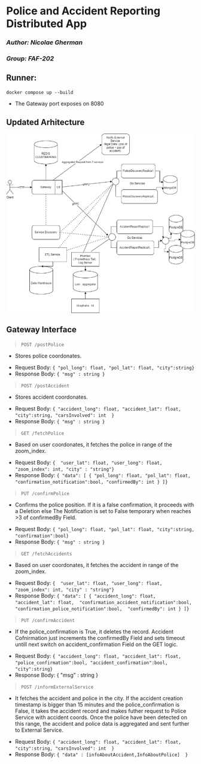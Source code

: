 # Police and Accident Reporting Distributed  App
### _Author: Nicolae Gherman_ 
### _Group: FAF-202_  

##  Runner: 
```
docker compose up --build 
``` 
- The Gateway port exposes on 8080

## Updated Arhitecture
![Screenshot](arhitecture.png) 

## Gateway Interface


> `POST /postPolice`
- Stores police coordonates.
* Request Body: `{ "pol_long": float, "pol_lat": float, "city":string}`
* Response Body: `{ "msg" : string }`   

> `POST /postAccident`
- Stores accident coordonates.
* Request Body: `{ "accident_long": float, "accident_lat": float, "city":string, "carsInvolved": int  }`
* Response Body: `{ "msg" : string }`

> `GET /fetchPolice`
- Based on user coordonates, it fetches the police in range of the zoom_index.  
* Request Body: `{  "user_lat": float, "user_long": float, "zoom_index": int, "city" : "string"}`
* Response Body: `{ "data": [ { "pol_long": float, "pol_lat": float, "confirmation_notification":bool, "confirmedBy": int } ]}`  


> `PUT /confirmPolice`
- Confirms the police position. If it is a false confirmation, it proceeds with a Deletion else  The Notification is set to False temporary when reaches >3 of confirmedBy Field.
* Request Body: `{ "pol_long": float, "pol_lat": float, "city":string, "confirmation":bool}`
* Response Body: `{ "msg" : string }` 



> `GET /fetchAccidents`
- Based on user coordonates, it fetches the accident in range of the zoom_index.  
* Request Body: `{  "user_lat": float, "user_long": float, "zoom_index": int, "city" : "string"}`
* Response Body: `{ "data": [ { "accident_long": float,  "accident_lat": float,  "confirmation_accident_notification":bool,  "confirmation_police_notification":bool,  "confirmedBy": int } ]}`  


> `PUT /confirmAccident`
- If the police_confirmation is True, it deletes the record. Accident Cofnirmation just increments the confirmedBy Field and sets timeout untill next switch on accident_confirmation Field on the GET logic.
* Request Body: `{ "accident_long": float, "accident_lat": float, "police_confirmation":bool, "accident_confirmation":bool, "city":string}`
* Response Body: { "msg" : string }

> `POST /informExternalService`
- It fetches the accident and police in the city. If the accident creation timestamp is bigger than 15 minutes and the police_confirmation is False, it takes the accident record and makes futher request to Police Service with accident coords.
Once the police have been detected on this range, the accident and police data is aggregated and sent further to External Service.
* Request Body: `{ "accident_long": float, "accident_lat": float, "city":string, "carsInvolved": int  }`
* Response Body: `{ "data" : [infoAboutAccident,InfoAboutPolice]  }`
